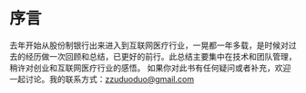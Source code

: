 # 序言
去年开始从股份制银行出来进入到互联网医疗行业，一晃都一年多载，是时候对过去的经历做一次回顾和总结，已更好的前行。此总结主要集中在技术和团队管理，稍许对创业和互联网医疗行业的感悟。
如果你对此书有任何疑问或者补充，欢迎一起讨论。我的联系方式：zzuduoduo@gmail.com